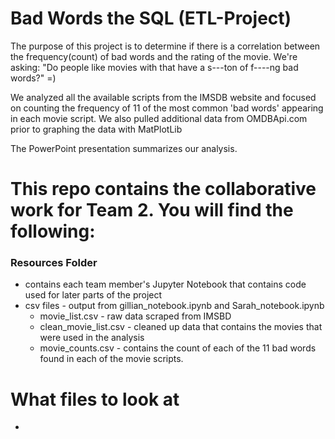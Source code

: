 # Bad Words the SQL (ETL-Project)
The purpose of this project is to determine if there is a correlation between the frequency(count) of bad words and the rating of the movie. 
We're asking: "Do people like movies with that have a s---ton of f----ng bad words?"   =)
 
We analyzed all the available scripts from the IMSDB website and focused on counting the frequency of 11 of the most common 'bad words' appearing in each movie script. 
We also pulled additional data from OMDBApi.com prior to graphing the data with MatPlotLib 

The PowerPoint presentation summarizes our analysis.

# This repo contains the collaborative work for Team 2. You will find the following:
### Resources Folder
   * contains each team member's Jupyter Notebook that contains code used for later parts of the project 
   * csv files - output from gillian_notebook.ipynb and Sarah_notebook.ipynb
      * movie_list.csv - raw data scraped from IMSBD
      * clean_movie_list.csv - cleaned up data that contains the movies that were used in the analysis 
      * movie_counts.csv - contains the count of each of the 11 bad words found in each of the movie scripts. 

# What files to look at 
   * 

#

